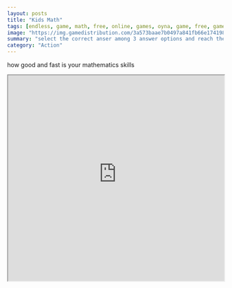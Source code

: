 ```yaml
---
layout: posts
title: "Kids Math"
tags: [endless, game, math, free, online, games, oyna, game, free, games, play, play, games]
image: "https://img.gamedistribution.com/3a573baae7b0497a841fb66e17419819-512x384.jpeg"
summary: "select the correct anser among 3 answer options and reach the highest score  free online games oyna game free games play play games"
category: "Action"
---
```


how good and fast is your mathematics skills

<iframe width="100%" height="480px;" src="https://html5.gamedistribution.com/3a573baae7b0497a841fb66e17419819/"></iframe>